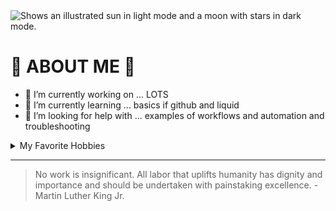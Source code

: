<picture>
  <source media="(prefers-color-scheme: dark)" srcset="https://user-images.githubusercontent.com/25423296/163456776-7f95b81a-f1ed-45f7-b7ab-8fa810d529fa.png">
  <source media="(prefers-color-scheme: light)" srcset="https://user-images.githubusercontent.com/25423296/163456779-a8556205-d0a5-45e2-ac17-42d089e3c3f8.png">
  <img alt="Shows an illustrated sun in light mode and a moon with stars in dark mode." src="https://user-images.githubusercontent.com/25423296/163456779-a8556205-d0a5-45e2-ac17-42d089e3c3f8.png">
</picture>

# 👋 ABOUT ME 👋
<!-- TO DO: add more details about me later -->
- 🔭 I’m currently working on ... LOTS
- 🌱 I’m currently learning ... basics if github and liquid
- 🤔 I’m looking for help with ... examples of workflows and automation and troubleshooting

<details>
  
<summary>My Favorite Hobbies</summary>

| Rank | Hobbies |
|-----:|---------------|
|     1| Family time   |
|     2| Hiking        |
|     3| Movies        |

</details>

---

> No work is insignificant. All labor that uplifts humanity has dignity and importance and should be undertaken with painstaking excellence.
-Martin Luther King Jr.

